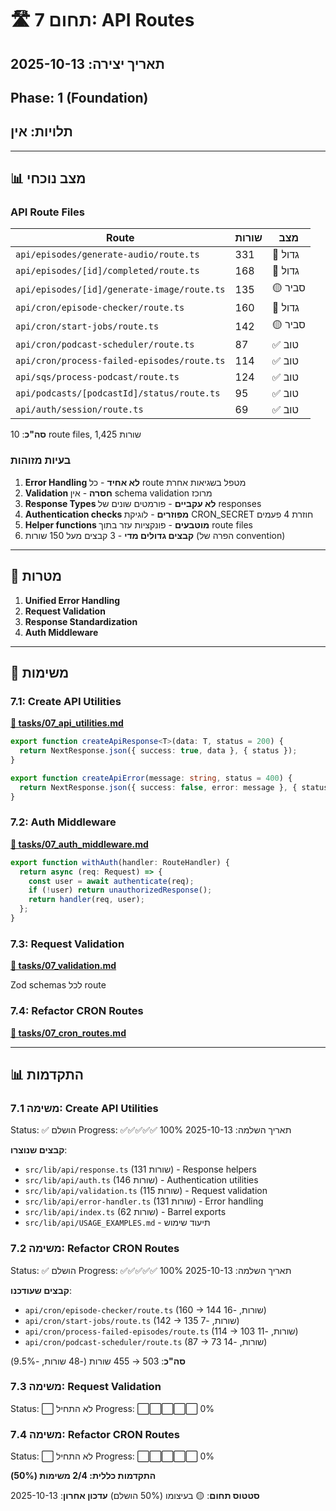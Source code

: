 # 🛣️ תחום 7: API Routes

## תאריך יצירה: 2025-10-13
## Phase: 1 (Foundation)
## תלויות: אין

---

## 📊 מצב נוכחי

### API Route Files

| Route | שורות | מצב |
|-------|-------|-----|
| `api/episodes/generate-audio/route.ts` | 331 | 🔴 גדול |
| `api/episodes/[id]/completed/route.ts` | 168 | 🔴 גדול |
| `api/episodes/[id]/generate-image/route.ts` | 135 | 🟡 סביר |
| `api/cron/episode-checker/route.ts` | 160 | 🔴 גדול |
| `api/cron/start-jobs/route.ts` | 142 | 🟡 סביר |
| `api/cron/podcast-scheduler/route.ts` | 87 | ✅ טוב |
| `api/cron/process-failed-episodes/route.ts` | 114 | ✅ טוב |
| `api/sqs/process-podcast/route.ts` | 124 | ✅ טוב |
| `api/podcasts/[podcastId]/status/route.ts` | 95 | ✅ טוב |
| `api/auth/session/route.ts` | 69 | ✅ טוב |

**סה"כ**: 10 route files, 1,425 שורות

### בעיות מזוהות

1. **Error Handling לא אחיד** - כל route מטפל בשגיאות אחרת
2. **Validation חסרה** - אין schema validation מרוכז
3. **Response Types לא עקביים** - פורמטים שונים של responses
4. **Authentication checks מפוזרים** - לוגיקת CRON_SECRET חוזרת 4 פעמים
5. **Helper functions מוטבעים** - פונקציות עזר בתוך route files
6. **קבצים גדולים מדי** - 3 קבצים מעל 150 שורות (הפרה של convention)

---

## 🎯 מטרות

1. **Unified Error Handling**
2. **Request Validation**
3. **Response Standardization**
4. **Auth Middleware**

---

## 📝 משימות

### 7.1: Create API Utilities
**[📄 tasks/07_api_utilities.md](./tasks/07_api_utilities.md)**

```typescript
export function createApiResponse<T>(data: T, status = 200) {
  return NextResponse.json({ success: true, data }, { status });
}

export function createApiError(message: string, status = 400) {
  return NextResponse.json({ success: false, error: message }, { status });
}
```

### 7.2: Auth Middleware
**[📄 tasks/07_auth_middleware.md](./tasks/07_auth_middleware.md)**

```typescript
export function withAuth(handler: RouteHandler) {
  return async (req: Request) => {
    const user = await authenticate(req);
    if (!user) return unauthorizedResponse();
    return handler(req, user);
  };
}
```

### 7.3: Request Validation
**[📄 tasks/07_validation.md](./tasks/07_validation.md)**

Zod schemas לכל route

### 7.4: Refactor CRON Routes
**[📄 tasks/07_cron_routes.md](./tasks/07_cron_routes.md)**

---

## 📊 התקדמות

### משימה 7.1: Create API Utilities
Status: ✅ הושלם
Progress: ✅✅✅✅✅ 100%
תאריך השלמה: 2025-10-13

**קבצים שנוצרו**:
- `src/lib/api/response.ts` (131 שורות) - Response helpers
- `src/lib/api/auth.ts` (146 שורות) - Authentication utilities
- `src/lib/api/validation.ts` (115 שורות) - Request validation
- `src/lib/api/error-handler.ts` (131 שורות) - Error handling
- `src/lib/api/index.ts` (62 שורות) - Barrel exports
- `src/lib/api/USAGE_EXAMPLES.md` - תיעוד שימוש

### משימה 7.2: Refactor CRON Routes
Status: ✅ הושלם
Progress: ✅✅✅✅✅ 100%
תאריך השלמה: 2025-10-13

**קבצים שעודכנו**:
- `api/cron/episode-checker/route.ts` (160 → 144 שורות, -16)
- `api/cron/start-jobs/route.ts` (142 → 135 שורות, -7)
- `api/cron/process-failed-episodes/route.ts` (114 → 103 שורות, -11)
- `api/cron/podcast-scheduler/route.ts` (87 → 73 שורות, -14)

**סה"כ**: 503 → 455 שורות (-48 שורות, -9.5%)

### משימה 7.3: Request Validation
Status: ⬜ לא התחיל
Progress: ⬜⬜⬜⬜⬜ 0%

### משימה 7.4: Refactor CRON Routes
Status: ⬜ לא התחיל
Progress: ⬜⬜⬜⬜⬜ 0%

**התקדמות כללית: 2/4 משימות (50%)**

**סטטוס תחום**: 🟡 בעיצומו (50% הושלם)
**עדכון אחרון**: 2025-10-13
